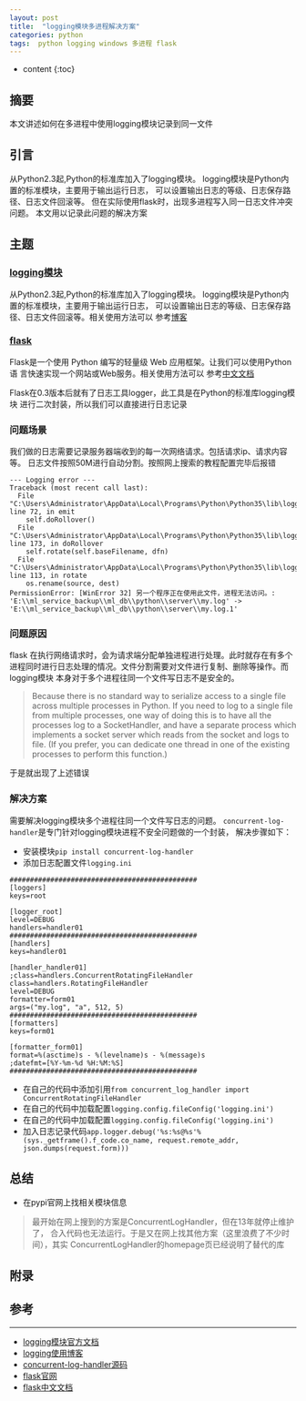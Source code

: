 ```yaml
---
layout: post
title:  "logging模块多进程解决方案"
categories: python
tags:  python logging windows 多进程 flask
---
```


* content
{:toc}

## 摘要
本文讲述如何在多进程中使用logging模块记录到同一文件

## 引言
从Python2.3起,Python的标准库加入了logging模块。
logging模块是Python内置的标准模块，主要用于输出运行日志，
可以设置输出日志的等级、日志保存路径、日志文件回滚等。
但在实际使用flask时，出现多进程写入同一日志文件冲突问题。
本文用以记录此问题的解决方案

## 主题

### [logging模块](https://docs.python.org/3/library/logging.html)
从Python2.3起,Python的标准库加入了logging模块。
logging模块是Python内置的标准模块，主要用于输出运行日志，
可以设置输出日志的等级、日志保存路径、日志文件回滚等。相关使用方法可以
参考[博客](https://www.cnblogs.com/dahu-daqing/p/7040764.html)


### [flask](https://flask.pocoo.org/)
Flask是一个使用 Python 编写的轻量级 Web 应用框架。让我们可以使用Python语
言快速实现一个网站或Web服务。相关使用方法可以
参考[中文文档](https://www.pythondoc.com/flask/index.html)

Flask在0.3版本后就有了日志工具logger，此工具是在Python的标准库logging模块
进行二次封装，所以我们可以直接进行日志记录

### 问题场景

我们做的日志需要记录服务器端收到的每一次网络请求。包括请求ip、请求内容等。
日志文件按照50M进行自动分割。按照网上搜索的教程配置完毕后报错

```
--- Logging error ---
Traceback (most recent call last):
  File "C:\Users\Administrator\AppData\Local\Programs\Python\Python35\lib\logging\handlers.py", line 72, in emit
    self.doRollover()
  File "C:\Users\Administrator\AppData\Local\Programs\Python\Python35\lib\logging\handlers.py", line 173, in doRollover
    self.rotate(self.baseFilename, dfn)
  File "C:\Users\Administrator\AppData\Local\Programs\Python\Python35\lib\logging\handlers.py", line 113, in rotate
    os.rename(source, dest)
PermissionError: [WinError 32] 另一个程序正在使用此文件，进程无法访问。: 'E:\\ml_service_backup\\ml_db\\python\\server\\my.log' -> 'E:\\ml_service_backup\\ml_db\\python\\server\\my.log.1'

```

### 问题原因
flask 在执行网络请求时，会为请求端分配单独进程进行处理。此时就存在有多个
进程同时进行日志处理的情况。文件分割需要对文件进行复制、删除等操作。而logging模块
本身对于多个进程往同一个文件写日志不是安全的。

>Because there is no standard way to serialize access to a single file across multiple processes in Python. If you need to log to a single file from multiple processes, one way of doing this is to have all the processes log to a SocketHandler, and have a separate process which implements a socket server which reads from the socket and logs to file. (If you prefer, you can dedicate one thread in one of the existing processes to perform this function.)

于是就出现了上述错误

### 解决方案
需要解决logging模块多个进程往同一个文件写日志的问题。
`concurrent-log-handler`是专门针对logging模块进程不安全问题做的一个封装，
解决步骤如下：
* 安装模块`pip install concurrent-log-handler`
* 添加日志配置文件`logging.ini`
```
##############################################
[loggers]
keys=root

[logger_root]
level=DEBUG
handlers=handler01
##############################################
[handlers]
keys=handler01

[handler_handler01]
;class=handlers.ConcurrentRotatingFileHandler
class=handlers.RotatingFileHandler
level=DEBUG
formatter=form01
args=("my.log", "a", 512, 5)
##############################################
[formatters]
keys=form01

[formatter_form01]
format=%(asctime)s - %(levelname)s - %(message)s
;datefmt=[%Y-%m-%d %H:%M:%S]
##############################################
```

* 在自己的代码中添加引用`from concurrent_log_handler import ConcurrentRotatingFileHandler`
* 在自己的代码中加载配置`logging.config.fileConfig('logging.ini')`
* 在自己的代码中加载配置`logging.config.fileConfig('logging.ini')`
* 加入日志记录代码`app.logger.debug('%s:%s@%s'% (sys._getframe().f_code.co_name, request.remote_addr, json.dumps(request.form)))`

## 总结
* 在pypi官网上找相关模块信息
> 最开始在网上搜到的方案是ConcurrentLogHandler，但在13年就停止维护了，
合入代码也无法运行。于是又在网上找其他方案（这里浪费了不少时间），其实
ConcurrentLogHandler的homepage页已经说明了替代的库

## 附录


## 参考
---
- [logging模块官方文档](https://docs.python.org/3/library/logging.html)
- [logging使用博客](https://www.cnblogs.com/dahu-daqing/p/7040764.html)
- [concurrent-log-handler源码](https://github.com/Preston-Landers/concurrent-log-handler)
- [flask官网](https://flask.pocoo.org/)
- [flask中文文档](https://www.pythondoc.com/flask/index.html)
